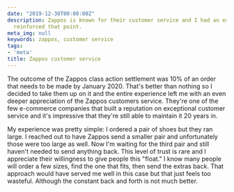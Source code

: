 ```yaml
---
date: "2019-12-30T00:00:00Z"
description: Zappos is known for their customer service and I had an experience that
  reinforced that point.
meta_img: null
keywords: zappos, customer service
tags:
- 'meta'
title: Zappos customer service
---
```


The outcome of the Zappos class action settlement was 10% of an order that needs to be made by January 2020. That's better than nothing so I decided to take them up on it and the entire experience left me with an even deeper appreciation of the Zappos customers service. They're one of the few e-commerce companies that built a reputation on exceptional customer service and it's impressive that they're still able to maintain it 20 years in.

My experience was pretty simple: I ordered a pair of shoes but they ran large. I reached out to have Zappos send a smaller pair and unfortunately those were too large as well. Now I'm waiting for the third pair and still haven't needed to send anything back. This level of trust is rare and I appreciate their willingness to give people this "float." I know many people will order a few sizes, find the one that fits, then send the extras back. That approach would have served me well in this case but that just feels too wasteful. Although the constant back and forth is not much better.
